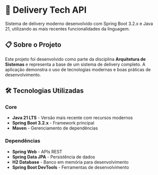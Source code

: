 # 🚀 Delivery Tech API

Sistema de delivery moderno desenvolvido com Spring Boot 3.2.x e Java 21, utilizando as mais recentes funcionalidades da linguagem.

## 📋 Sobre o Projeto

Este projeto foi desenvolvido como parte da disciplina **Arquitetura de Sistemas** e representa a base de um sistema de delivery completo. A aplicação demonstra o uso de tecnologias modernas e boas práticas de desenvolvimento.

## 🛠️ Tecnologias Utilizadas

### Core
- **Java 21 LTS** - Versão mais recente com recursos modernos
- **Spring Boot 3.2.x** - Framework principal
- **Maven** - Gerenciamento de dependências

### Dependências
- **Spring Web** - APIs REST
- **Spring Data JPA** - Persistência de dados
- **H2 Database** - Banco em memória para desenvolvimento
- **Spring Boot DevTools** - Ferramentas de desenvolvimento